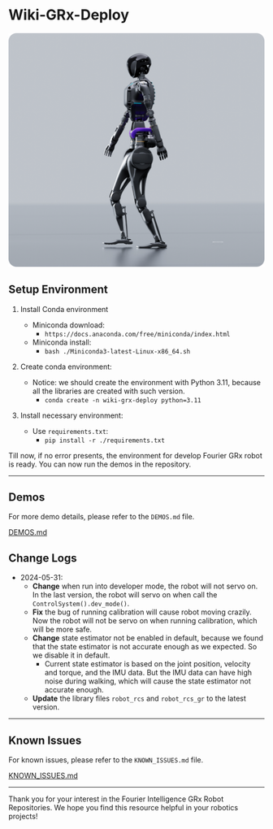 # Wiki-GRx-Deploy

![](pictures/1.png)

## Setup Environment

1. Install Conda environment
    - Miniconda download:
        - `https://docs.anaconda.com/free/miniconda/index.html`
    - Miniconda install:
        - `bash ./Miniconda3-latest-Linux-x86_64.sh`

2. Create conda environment:
    - Notice: we should create the environment with Python 3.11, because all the libraries are created with such version.
        - `conda create -n wiki-grx-deploy python=3.11`

3. Install necessary environment:
    - Use `requirements.txt`:
        - `pip install -r ./requirements.txt`

Till now, if no error presents, the environment for develop Fourier GRx robot is ready.
You can now run the demos in the repository.

---

## Demos

For more demo details, please refer to the `DEMOS.md` file.

[DEMOS.md](DEMOS.md)

## Change Logs

- 2024-05-31:
    - **Change** when run into developer mode, the robot will not servo on. In the last version, the robot will servo on when call the `ControlSystem().dev_mode()`.
    - **Fix** the bug of running calibration will cause robot moving crazily. Now the robot will not be servo on when running calibration, which will be more safe.
    - **Change** state estimator not be enabled in default, because we found that the state estimator is not accurate enough as we expected. So we disable it in default.
        - Current state estimator is based on the joint position, velocity and torque, and the IMU data. But the IMU data can have high noise during walking, which will cause the state estimator not
          accurate enough.
    - **Update** the library files `robot_rcs` and `robot_rcs_gr` to the latest version.

---

## Known Issues

For known issues, please refer to the `KNOWN_ISSUES.md` file.

[KNOWN_ISSUES.md](KNOWN_ISSUES.md)

---

Thank you for your interest in the Fourier Intelligence GRx Robot Repositories.
We hope you find this resource helpful in your robotics projects!